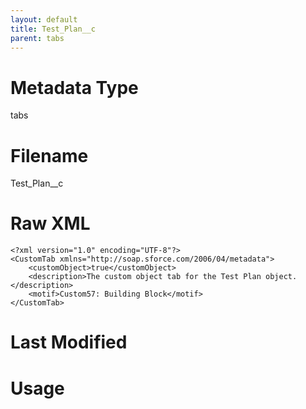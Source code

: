 ```yaml
---
layout: default
title: Test_Plan__c
parent: tabs
---
```

# Metadata Type
tabs


# Filename 
Test_Plan__c


# Raw XML
```
<?xml version="1.0" encoding="UTF-8"?>
<CustomTab xmlns="http://soap.sforce.com/2006/04/metadata">
    <customObject>true</customObject>
    <description>The custom object tab for the Test Plan object.</description>
    <motif>Custom57: Building Block</motif>
</CustomTab>
```


# Last Modified


# Usage
